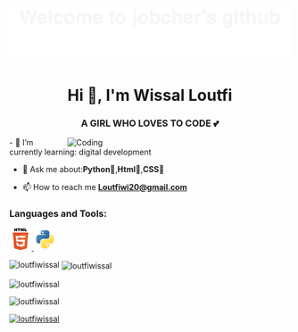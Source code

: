  ![MasterHead](https://raw.githubusercontent.com/BEPb/BEPb/3e7b42ddac3c8e86088e7cdc6f6aa76fdb5a26df/assets/Bottom_up.svg)
<h1 align="center">Hi 👋, I'm Wissal Loutfi</h1>
<h3 align="center">A GIRL WHO LOVES TO CODE 💕</h3>
<img align="right" alt="Coding" width="400" src="https://i.pinimg.com/originals/e7/26/c7/e726c74ac081eed50feee1433d12c998.gif">
- 🌱 I’m currently learning: digital development

- 💬 Ask me about:**Python💛**,**Html🧡**,**CSS🤎**

- 📫 How to reach me **Loutfiwi20@gmail.com**

<p align="left">
</p>

<h3 align="left">Languages and Tools:</h3>
<p align="left"> <a href="https://www.w3.org/html/" target="_blank" rel="noreferrer"> <img src="https://raw.githubusercontent.com/devicons/devicon/master/icons/html5/html5-original-wordmark.svg" alt="html5" width="40" height="40"/> </a> <a href="https://www.python.org" target="_blank" rel="noreferrer"> <img src="https://raw.githubusercontent.com/devicons/devicon/master/icons/python/python-original.svg" alt="python" width="40" height="40"/> </a> </p>

<p><img align="left" src="https://github-readme-stats.vercel.app/api/top-langs?username=loutfiwissal&show_icons=true&locale=en&layout=compact" alt="loutfiwissal" /></p>

<p>&nbsp;<img align="center" src="https://github-readme-stats.vercel.app/api?username=loutfiwissal&show_icons=true&locale=en" alt="loutfiwissal" /></p>

<p><img align="center" src="https://github-readme-streak-stats.herokuapp.com/?user=loutfiwissal&" alt="loutfiwissal" /></p>
<p align="left"> <img src="https://komarev.com/ghpvc/?username=loutfiwissal&label=Profile%20views&color=0e75b6&style=flat" alt="loutfiwissal" /> </p>

<p align="left"> <a href="https://github.com/ryo-ma/github-profile-trophy"><img src="https://github-profile-trophy.vercel.app/?username=loutfiwissal" alt="loutfiwissal" /></a> </p>

